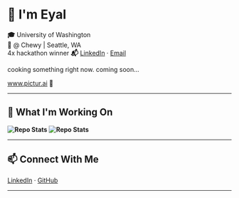 # 👋 I'm Eyal

**🎓** University of Washington  
**💼** @ Chewy | Seattle, WA  
4x hackathon winner
**📬** [LinkedIn](https://www.linkedin.com/in/eyal-shechtman/) · [Email](eyal.shechtman@gmail.com)

cooking something right now. coming soon...

www.pictur.ai 👀

---

## 🔭 What I'm Working On

**![Repo Stats](https://github-readme-stats.vercel.app/api/pin/?username=parsakhaz&repo=open-ai-stylist)**
**![Repo Stats](https://github-readme-stats.vercel.app/api/pin/?username=parsakhaz&repo=open-ai-dress2impress)**

---

## 📫 Connect With Me

[LinkedIn](https://www.linkedin.com/in/eyal-shechtman/) · [GitHub](https://github.com/EyalShechtman)

---
